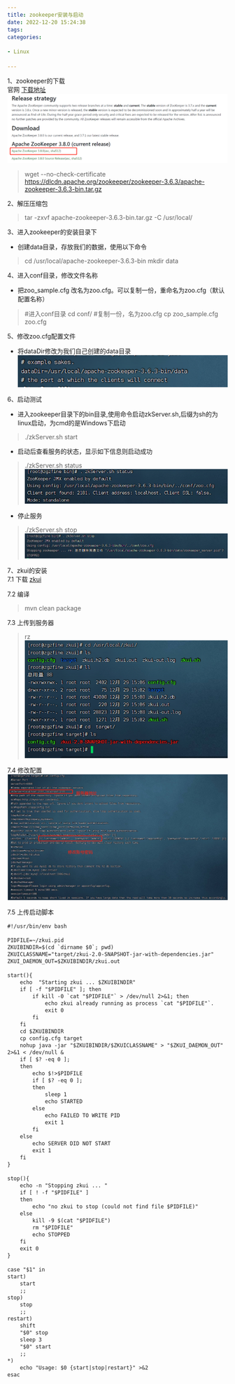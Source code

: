```yaml
---
title: zookeeper安装与启动
date: 2022-12-20 15:24:38
tags:
categories:

- Linux

---
```


1、zookeeper的下载  
官网 [下载地址](https://zookeeper.apache.org/releases.html)
![](../images/0012/20221220152700.png)
>  wget --no-check-certificate https://dlcdn.apache.org/zookeeper/zookeeper-3.6.3/apache-zookeeper-3.6.3-bin.tar.gz
> 

2、解压压缩包
>tar -zxvf apache-zookeeper-3.6.3-bin.tar.gz -C /usr/local/

3、进入zookeeper的安装目录下
* 创建data目录，存放我们的数据，使用以下命令
> cd /usr/local/apache-zookeeper-3.6.3-bin
> mkdir data
> 

4、进入conf目录，修改文件名称
* 把zoo_sample.cfg 改名为zoo.cfg。可以复制一份，重命名为zoo.cfg（默认配置名称）
> #进入conf目录
> cd conf/
> #复制一份，名为zoo.cfg
> cp zoo_sample.cfg zoo.cfg

5、修改zoo.cfg配置文件
* 将dataDir修改为我们自己创建的data目录
![](../images/0012/20221220153614.png)

6、启动测试
* 进入zookeeper目录下的bin目录,使用命令启动zkServer.sh,后缀为sh的为linux启动，为cmd的是Windows下启动
> ./zkServer.sh start

* 启动后查看服务的状态，显示如下信息则启动成功
> ./zkServer.sh status
![](../images/0012/20221220153906.png)

* 停止服务
> ./zkServer.sh stop
![](../images/0012/20221220154048.png)

7、zkui的安装  
7.1 下载 [zkui](https://github.com/DeemOpen/zkui)

7.2 编译
> mvn clean package  

7.3 上传到服务器
> rz
![](../images/0013/20221229152936.png)

7.4 修改配置
![](../images/0013/20221229153240.png)

7.5 上传启动脚本
```
#!/usr/bin/env bash

PIDFILE=~/zkui.pid
ZKUIBINDIR=$(cd `dirname $0`; pwd)
ZKUICLASSNAME="target/zkui-2.0-SNAPSHOT-jar-with-dependencies.jar"
ZKUI_DAEMON_OUT=$ZKUIBINDIR/zkui.out

start(){
    echo  "Starting zkui ... $ZKUIBINDIR"
    if [ -f "$PIDFILE" ]; then
        if kill -0 `cat "$PIDFILE"` > /dev/null 2>&1; then
            echo zkui already running as process `cat "$PIDFILE"`. 
            exit 0
        fi
    fi
    cd $ZKUIBINDIR
    cp config.cfg target
    nohup java -jar "$ZKUIBINDIR/$ZKUICLASSNAME" > "$ZKUI_DAEMON_OUT" 2>&1 < /dev/null &
    if [ $? -eq 0 ];
    then
        echo $!>$PIDFILE
        if [ $? -eq 0 ];
        then
            sleep 1
            echo STARTED
        else
            echo FAILED TO WRITE PID
            exit 1
        fi
    else
        echo SERVER DID NOT START
        exit 1
    fi
}

stop(){
    echo -n "Stopping zkui ... "
    if [ ! -f "$PIDFILE" ]
    then
        echo "no zkui to stop (could not find file $PIDFILE)"
    else
        kill -9 $(cat "$PIDFILE")
        rm "$PIDFILE"
        echo STOPPED
    fi
    exit 0
}

case "$1" in
start)
    start
    ;;
stop)
    stop
    ;;
restart)
    shift
    "$0" stop
    sleep 3
    "$0" start
    ;;
*)
    echo "Usage: $0 {start|stop|restart}" >&2
esac

```